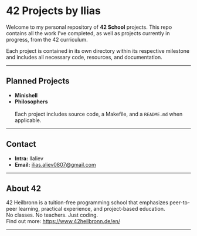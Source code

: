 # 42 Projects by Ilias

Welcome to my personal repository of **42 School** projects. This repo contains all the work I've completed, as well as projects currently in progress, from the 42 curriculum.

Each project is contained in its own directory within its respective milestone and includes all necessary code, resources, and documentation.

---

## Planned Projects

- **Minishell**
- **Philosophers**<br><br>
Each project includes source code, a Makefile, and a `README.md` when applicable.

---

## Contact

- **Intra:** Ilaliev  
- **Email:** ilias.aliev0807@gmail.com

---

## About 42

42 Heilbronn is a tuition-free programming school that emphasizes peer-to-peer learning, practical experience, and project-based education.  
No classes. No teachers. Just coding.<br>
Find out more: https://www.42heilbronn.de/en/

---
